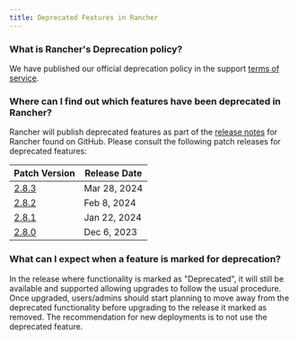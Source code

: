 ```yaml
---
title: Deprecated Features in Rancher
---
```


<head>
  <link rel="canonical" href="https://ranchermanager.docs.rancher.com/faq/deprecated-features"/>
</head>

### What is Rancher's Deprecation policy?

We have published our official deprecation policy in the support [terms of service](https://rancher.com/support-maintenance-terms).

### Where can I find out which features have been deprecated in Rancher?

Rancher will publish deprecated features as part of the [release notes](https://github.com/rancher/rancher/releases) for Rancher found on GitHub. Please consult the following patch releases for deprecated features:

| Patch Version |  Release Date |
|---------------|---------------|
| [2.8.3](https://github.com/rancher/rancher/releases/tag/v2.8.3) | Mar 28, 2024 |
| [2.8.2](https://github.com/rancher/rancher/releases/tag/v2.8.2) | Feb 8, 2024 |
| [2.8.1](https://github.com/rancher/rancher/releases/tag/v2.8.1) | Jan 22, 2024 |
| [2.8.0](https://github.com/rancher/rancher/releases/tag/v2.8.0) | Dec 6, 2023 |

### What can I expect when a feature is marked for deprecation?

In the release where functionality is marked as "Deprecated", it will still be available and supported allowing upgrades to follow the usual procedure. Once upgraded, users/admins should start planning to move away from the deprecated functionality before upgrading to the release it marked as removed. The recommendation for new deployments is to not use the deprecated feature.